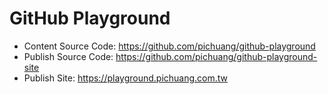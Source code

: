 # GitHub Playground

- Content Source Code: https://github.com/pichuang/github-playground
- Publish Source Code: https://github.com/pichuang/github-playground-site
- Publish Site: https://playground.pichuang.com.tw